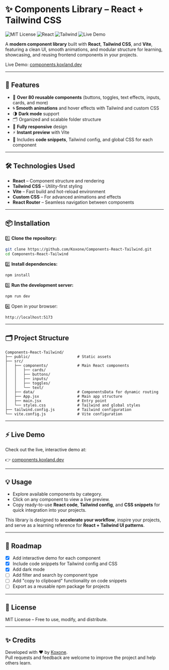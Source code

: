 # ✨ Components Library – React + Tailwind CSS

![MIT License](https://img.shields.io/badge/License-MIT-green.svg)
![React](https://img.shields.io/badge/React-18-blue.svg)
![Tailwind](https://img.shields.io/badge/Tailwind-3.0-cyan.svg)
![Live Demo](https://img.shields.io/badge/Demo-Live-brightgreen.svg)

A **modern component library** built with **React**, **Tailwind CSS**, and **Vite**, featuring a clean UI, smooth animations, and modular structure for learning, showcasing, and reusing frontend components in your projects.

Live Demo: [components.koxland.dev](https://components.koxland.dev)

---

## 🚀 Features

- 🎨 **Over 80 reusable components** (buttons, toggles, text effects, inputs, cards, and more)
- 🌀 **Smooth animations** and hover effects with Tailwind and custom CSS
- 🌗 **Dark mode** support
- 🗂️ Organized and scalable folder structure
- 📱 **Fully responsive** design
- ⚡ **Instant preview** with Vite
- 📝 Includes **code snippets**, Tailwind config, and global CSS for each component

---

## 🛠️ Technologies Used

- **React** – Component structure and rendering
- **Tailwind CSS** – Utility-first styling
- **Vite** – Fast build and hot-reload environment
- **Custom CSS** – For advanced animations and effects
- **React Router** – Seamless navigation between components

---

## 📦 Installation

1️⃣ **Clone the repository:**

```bash
git clone https://github.com/Koxone/Components-React-Tailwind.git
cd Components-React-Tailwind
```

2️⃣ **Install dependencies:**

```bash
npm install
```

3️⃣ **Run the development server:**

```bash
npm run dev
```

4️⃣ Open in your browser:

```
http://localhost:5173
```

---

## 🗂️ Project Structure

```
Components-React-Tailwind/
├── public/                     # Static assets
├── src/
│   ├── components/             # Main React components
│   │   ├── cards/
│   │   ├── buttons/
│   │   ├── inputs/
│   │   ├── toggles/
│   │   └── text/
│   ├── data/                   # ComponentsData for dynamic routing
│   ├── App.jsx                 # Main app structure
│   ├── main.jsx                # Entry point
│   └── styles.css              # Tailwind and global styles
├── tailwind.config.js          # Tailwind configuration
└── vite.config.js              # Vite configuration
```

---

## ⚡ Live Demo

Check out the live, interactive demo at:

👉 [components.koxland.dev](https://components.koxland.dev)

---

## 💡 Usage

- Explore available components by category.
- Click on any component to view a live preview.
- Copy ready-to-use **React code**, **Tailwind config**, and **CSS snippets** for quick integration into your projects.

This library is designed to **accelerate your workflow**, inspire your projects, and serve as a learning reference for **React + Tailwind UI patterns**.

---

## 🎯 Roadmap

- [x] Add interactive demo for each component
- [x] Include code snippets for Tailwind config and CSS
- [x] Add dark mode
- [ ] Add filter and search by component type
- [ ] Add "copy to clipboard" functionality on code snippets
- [ ] Export as a reusable npm package for projects

---

## 📄 License

MIT License – Free to use, modify, and distribute.

---

## ✨ Credits

Developed with ❤️ by [Koxone](https://github.com/Koxone).  
Pull requests and feedback are welcome to improve the project and help others learn.
